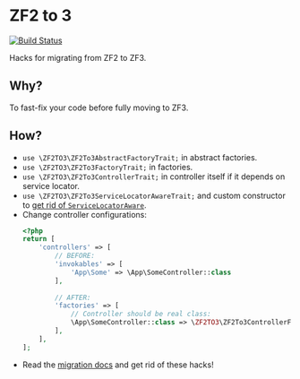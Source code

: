 # ZF2 to 3

[![Build Status](https://travis-ci.org/zored/zf2-to-3.svg?branch=master)](https://travis-ci.org/zored/zf2-to-3)

Hacks for migrating from ZF2 to ZF3.

## Why?
To fast-fix your code before fully moving to ZF3.

## How?
- `use \ZF2TO3\ZF2To3AbstractFactoryTrait;` in abstract factories.
- `use \ZF2TO3\ZF2To3FactoryTrait;` in factories.
- `use \ZF2TO3\ZF2To3ControllerTrait;` in controller itself if it depends on service locator.
- `use \ZF2TO3\ZF2To3ServiceLocatorAwareTrait;` and custom constructor to [get rid of `ServiceLocatorAware`](https://docs.zendframework.com/zend-mvc/migration/to-v3-0/#servicelocatoraware-initializers).
- Change controller configurations:
  ```php
  <?php
  return [
      'controllers' => [
          // BEFORE:
          'invokables' => [
              'App\Some' => \App\SomeController::class
          ],
          
          // AFTER:
          'factories' => [
              // Controller should be real class:
              \App\SomeController::class => \ZF2TO3\ZF2To3ControllerFactory::class
          ],
      ],
  ];
  ```
- Read the [migration docs](https://docs.zendframework.com/zend-mvc/migration/to-v3-0/) and get rid of these hacks!
